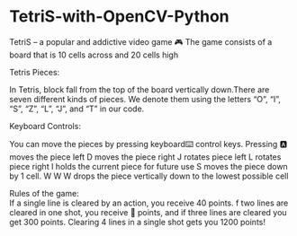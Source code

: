 # TetriS-with-OpenCV-Python
TetriS – a popular and addictive video game 🎮
The game consists of a board that is 10 cells across and 20 cells high

Tetris Pieces: 

In Tetris, block fall from the top of the board vertically down.There are seven different kinds of pieces. We denote them using the letters “O”, “I”, “S”, “Z”, “L”, “J”, and “T” in our code.

Keyboard Controls:

You can move the pieces by pressing keyboard⌨️ control keys.
Pressing 🅰️ moves the piece left
D moves the piece right
J rotates piece left
L rotates piece right
I holds the current piece for future use
S moves the piece down by 1 cell.                                                                                                                                           W W W drops the piece vertically down to the lowest possible cell

Rules of the game:                                                                                                                                                                
If a single line is cleared by an action, you receive 40 points. 
f two lines are cleared in one shot, you receive 💯 points, and if three lines are cleared you get 300 points.
Clearing 4 lines in a single shot gets you 1200 points!
